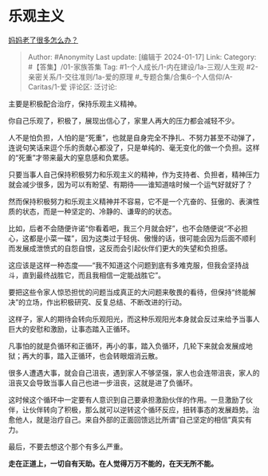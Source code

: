 # 乐观主义
[妈妈老了很多怎么办？](https://www.zhihu.com/question/639896121/answer/3365770020)

> Author: #Anonymity
> Last update: [编辑于 2024-01-17]
> Link:
> Category: #【答集】/01-家族答集
> Tag: #1-个人成长/1-内在建设/1a-三观/人生观 #2-亲密关系/1-交往准则/1a-爱的原理 #_专题合集/合集6-个人信仰/A-Caritas/1-爱
> 评论区:
> 泛讨论:

主要是积极配合治疗，保持乐观主义精神。

你自己乐观了，积极了，展现出信心了，家里人再大的压力都会减轻不少。

人不是怕负担，人怕的是“死重”，也就是自身完全不挣扎、不努力甚至不动弹了，连说句笑话来逗个乐的贡献心都没了，只是单纯的、毫无变化的做一个负担。这样的“死重”才带来最大的窒息感和负累感。

只要当事人自己保持积极努力和乐观主义的精神，作为支持者、负担者，精神压力就会减少很多，因为可以有盼望、有期待——谁知道啥时候一个运气好就好了？

然而保持积极努力和乐观主义精神并不容易，它不是一个亢奋的、狂傲的、表演性质的状态，而是一种坚定的、冷静的、谦卑的的状态。

比如，后者不会随便许诺“你看着吧，我三个月就会好”，也不会随便说“不必担心，这都是小菜一碟”，因为这类过于轻佻、傲慢的话，很可能会因为后面不顺利而发展成泄愤式的自怨自恨，这反而会引起伙伴们更大的失望和负担感。

这应该是这样一种态度——“我不知道这个问题到底有多难克服，但我会坚持战斗，直到最终战胜它，而且我相信一定能战胜它”。

要把这些令家人惊恐担忧的问题当成真正的大问题来敬畏的看待，但保持“终能解决”的立场，作出积极研究、反复总结、不断改进的行动。

这样子，家人的期待会转向乐观阳光，而这种乐观阳光本身就会反过来给予当事人巨大的安慰和激励，让事态踏入正循环。

凡事怕的就是负循环和正循环，再小的事，踏入负循环，几轮下来就会发展成地狱；再大的事，踏入正循环，也会转眼烟消云散。

很多人遭遇大事，就会自己沮丧，遇到家人不够坚强，家人也会连带沮丧，家人的沮丧又会导致当事人自己也进一步沮丧，这就是进了负循环。

这时候这个循环中一定要有人意识到自己要承担激励伙伴的作用。一旦激励了伙伴，让伙伴转向了积极，那么就可以逆转这个循环反应，扭转事态的发展趋势。治愈他人，就是治疗自己。来自外部的正面回馈远比所谓“自己坚定的相信”真实有力。

最后，不要去想这个那个有多么严重。

**走在正道上，一切自有天助。在人觉得万万不能的，在天无所不能。**
